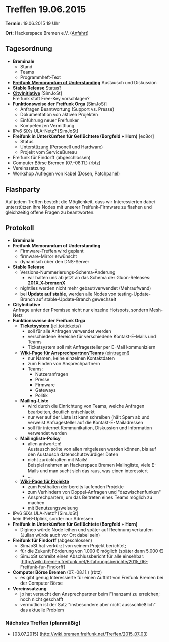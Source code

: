 # Treffen 19.06.2015

**Termin:** 19.06.2015 19 Uhr

**Ort:** Hackerspace Bremen e.V. ([Anfahrt](https://www.hackerspace-bremen.de/anfahrt/))

## Tagesordnung

* **Breminale**
  * Stand
  * Teams
  * Programmheft-Text
* [**Freifunk Memorandum of Understanding**](https://github.com/freifunk/MoU) Austausch und Diskussion
* **Stable Release** Status?
* **[CityInitiative](http://www.bremen-city.de/)** [SimJoSt]  
  Freifunk statt Free-Key vorschlagen?
* **Funktionsweise der Freifunk Orga** [SimJoSt]
  * Anfragen Beantwortung (Support vs. Presse)
  * Dokumentation von aktiven Projekten
  * Einführung neuer Freifunker
  * Kompetenzen Vermittlung
* IPv6 SiXs ULA-Netz? [SimJoSt]
* **Freifunk in Unterkünften für Geflüchtete (Borgfeld + Horn)** [ec8or]
  * Status
  * Unterstüzung (Personell und Hardware)
  * Projekt vom ServiceBureau
* Freifunk für Findorff (abgeschlossen)
* Computer Börse Bremen (07.-08.11.) (rbtz)
* Vereinssatzung
* Workshop Auflegen von Kabel (Dosen, Patchpanel)

## Flashparty

Auf jedem Treffen besteht die Möglichkeit, dass wir Interessierten dabei unterstützen ihre Nodes mit unserer Freifunk-Firmware zu flashen und gleichzeitig offene Fragen zu beantworten.

## Protokoll

* **Breminale**
* **Freifunk Memorandum of Understanding**
  * Firmware-Treffen wird geplant
  * firmware-Mirror erwünscht
  * dynamisch über den DNS-Server
* **Stable Release**
  * Versions-Nummerierungs-Schema-Änderung
      * wir halten uns ab jetzt an das Schema der Gluon-Releases: **201X.X-bremenX**
  * nightlies werden nicht mehr gebaut/verwendet (Mehraufwand)
  * bei **Update auf stable**, werden alle Nodes von testing-Update-Branch auf stable-Update-Branch gewechselt
* **CityInitiative**  
  Anfrage unter der Premisse nicht nur einzelne Hotspots, sondern Mesh-Netz
* **Funktionsweise der Freifunk Orga**  
  * [**Ticketsystem** (jel.to/tickets/)](http://jel.to/tickets/)
      * soll für alle Anfragen verwendet werden
      * verschiedene Bereiche für verschiedene Kontakt-E-Mails und Teams
      * Ticketsystem soll mit Anfragesteller per E-Mail kommuniziern
  * [**Wiki-Page für Ansprechpartner/Teams** (eintragen!)](http://wiki.bremen.freifunk.net/Ansprechpartner)
      * nur Namen, keine einzelnen Kontaktdaten
      * zum Finden von Ansprechpartnern
      * Teams:
          * Nutzeranfragen
          * Presse
          * Firmware
          * Gateways
          * Politik
  * **Mailing-Liste**
      * wird durch die Einrichtung von Teams, welche Anfragen bearbeiten, deutlich entschlackt
      * nur wer auf der Liste ist kann schreiben (hält Spam ab und verweist Anfragesteller auf die Kontakt-E-Mailadressen
      * soll für internet Kommunikation, Diskussion und Information verwendet werden
  * **Mailingliste-Policy**
      * allen antworten!  
        Austausch sollte von allen mitgelesen werden können, bis auf den Austausch datenschutzwürdiger Daten
      * nicht zurückhalten mit Mails!  
        Beispiel nehmen an Hackerspace Bremen Malingliste, viele E-Mails und man sucht sich das raus, was einen interessiert
      * ...
  * [**Wiki-Page für Projekte**](http://wiki.bremen.freifunk.net/Projekte)
      * zum Festhalten der bereits laufenden Projekte
      * zum Verhindern von Doppel-Anfragen und "dazwischenfunken"
      * Ansprechpartern, um das Beitreten eines Teams möglich zu machen
      * mit Benutzungsweisung
* IPv6 SiXs ULA-Netz? [SimJoSt]  
  kein IPv6-Uplink, sonder nur Adressen
* **Freifunk in Unterkünften für Geflüchtete (Borgfeld + Horn)**
  * Digineo würde Node leihen und später auf Rechnung verkaufen (Julian würde auch vor Ort dabei sein)
* **Freifunk für Findorff** (abgeschlossen)  
  * SimJoSt hat verkürzt von seinem Projekt berichtet;  
  * für die Zukunft Förderung von 1.000 € möglich (später dann 5.000 €)
  * SimJoSt schreibt einen Abschlussbericht für alle einsehbar: [http://wiki.bremen.freifunk.net/Erfahrungsberichte/2015_06-Freifunk-fur-Findorff]
* **Computer Börse Bremen** (07.-08.11.) (rbtz)
  * es gibt genug Interessierte für einen Auftritt von Freifunk Bremen bei der Computer Börse
* **Vereinssatzung**
  * jp hat versucht den Ansprechpartner beim Finanzamt zu erreichen; noch nicht geschafft
  * vermutlich ist der Satz "insbesondere aber nicht aussschließlich" das aktuelle Problem

### Nächstes Treffen (planmäßig)
* [03.07.2015] (http://wiki.bremen.freifunk.net/Treffen/2015_07_03)